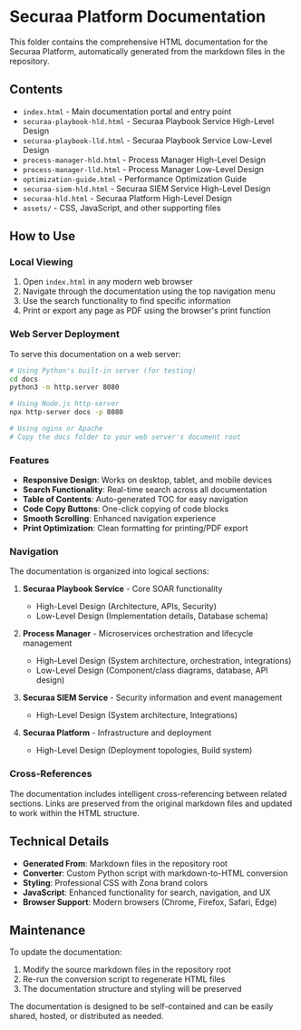 # Securaa Platform Documentation

This folder contains the comprehensive HTML documentation for the Securaa Platform, automatically generated from the markdown files in the repository.

## Contents

- `index.html` - Main documentation portal and entry point
- `securaa-playbook-hld.html` - Securaa Playbook Service High-Level Design
- `securaa-playbook-lld.html` - Securaa Playbook Service Low-Level Design
- `process-manager-hld.html` - Process Manager High-Level Design
- `process-manager-lld.html` - Process Manager Low-Level Design
- `optimization-guide.html` - Performance Optimization Guide
- `securaa-siem-hld.html` - Securaa SIEM Service High-Level Design
- `securaa-hld.html` - Securaa Platform High-Level Design
- `assets/` - CSS, JavaScript, and other supporting files

## How to Use

### Local Viewing
1. Open `index.html` in any modern web browser
2. Navigate through the documentation using the top navigation menu
3. Use the search functionality to find specific information
4. Print or export any page as PDF using the browser's print function

### Web Server Deployment
To serve this documentation on a web server:

```bash
# Using Python's built-in server (for testing)
cd docs
python3 -m http.server 8080

# Using Node.js http-server
npx http-server docs -p 8080

# Using nginx or Apache
# Copy the docs folder to your web server's document root
```

### Features

- **Responsive Design**: Works on desktop, tablet, and mobile devices
- **Search Functionality**: Real-time search across all documentation
- **Table of Contents**: Auto-generated TOC for easy navigation
- **Code Copy Buttons**: One-click copying of code blocks
- **Smooth Scrolling**: Enhanced navigation experience
- **Print Optimization**: Clean formatting for printing/PDF export

### Navigation

The documentation is organized into logical sections:

1. **Securaa Playbook Service** - Core SOAR functionality
   - High-Level Design (Architecture, APIs, Security)
   - Low-Level Design (Implementation details, Database schema)

2. **Process Manager** - Microservices orchestration and lifecycle management
   - High-Level Design (System architecture, orchestration, integrations)
   - Low-Level Design (Component/class diagrams, database, API design)

3. **Securaa SIEM Service** - Security information and event management
   - High-Level Design (System architecture, Integrations)

4. **Securaa Platform** - Infrastructure and deployment
   - High-Level Design (Deployment topologies, Build system)

### Cross-References

The documentation includes intelligent cross-referencing between related sections. Links are preserved from the original markdown files and updated to work within the HTML structure.

## Technical Details

- **Generated From**: Markdown files in the repository root
- **Converter**: Custom Python script with markdown-to-HTML conversion
- **Styling**: Professional CSS with Zona brand colors
- **JavaScript**: Enhanced functionality for search, navigation, and UX
- **Browser Support**: Modern browsers (Chrome, Firefox, Safari, Edge)

## Maintenance

To update the documentation:

1. Modify the source markdown files in the repository root
2. Re-run the conversion script to regenerate HTML files
3. The documentation structure and styling will be preserved

The documentation is designed to be self-contained and can be easily shared, hosted, or distributed as needed.